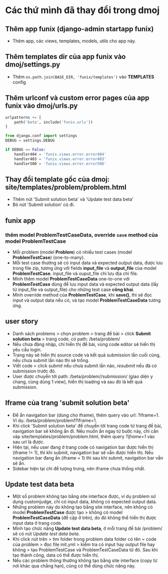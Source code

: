 # Các thứ mình đã thay đổi trong dmoj

## Thêm app funix (django-admin startapp funix)
- Thêm app, các views, templates, models, utils cho app này.

## Thêm templates dir của app funix vào dmoj/settings.py
- Thêm `os.path.join(BASE_DIR, 'funix/templates')` vào **TEMPLATES** config 

## Thêm urlconf và custom error pages của app funix vào dmoj/urls.py
```python
urlpatterns += [
    path('beta', include('funix.urls'))
]

from django.conf import settings
DEBUG = settings.DEBUG

if DEBUG == False: 
    handler404 = 'funix.views.error.error404'
    handler403 = 'funix.views.error.error403'
    handler500 = 'funix.views.error.error500'
```

## Thay đổi template gốc của dmoj: site/templates/problem/problem.html
- Thêm nút 'Submit solution beta' và 'Update test data beta'
- Bỏ nút 'Submit solution' cũ đi.

## funix app
### thêm model ProblemTestCaseData, override `save` method của model ProblemTestCase
- Mỗi problem (model **Problem**) có nhiều test cases (model **ProblemTestCase**) (one-to-many).
- Mỗi test case thường sẽ có input data và expected output data, được lưu trong file zip, tương ứng với fields **input_file** và **output_file** của model **ProblemTestCase**. input_file và ouput_file chỉ lưu địa chỉ file.
- Mình thêm model **ProblemTestCaseData** one-to-one với **ProblemTestCase** dùng để lưu input data và expected output data (lấy từ input_file và output_file) cho những test case **công khai**.
- Mình override method của **ProblemTestCase**, khi **save()**, thì sẽ đọc input và output data nếu có, và tạo model **ProblemTestCaseData** tương ứng.


## user story
- Danh sách problems > chọn problem > trang đề bài > click **Submit solution beta** > trang code, có path: /beta/problem/<problem code>
- Nếu chưa đăng nhập, chỉ hiển thị đề bài, vùng code editor sẽ hiển thị yêu cầu login.
- Trang này sẽ hiển thị source code và kết quả submission lần cuối cùng, nếu chưa submit lần nào thì sẽ trống.
- Viết code > click *submit* nếu chưa submit lần nào, *resubmit* nếu đã có submission trước đó.
- User được chuyển tới path: /beta/problem/<problem code>/submission/<submission id> (giao diện y chang, cùng dùng 1 view), hiển thị loading và sau đó là kết quả submission.

## Iframe của trang 'submit solution beta'
- Để ẩn navigation bar (dùng cho iframe), thêm query vào url: ?iframe=1. Ví dụ: /beta/problem/problem1?iframe=1.
- Khi click 'Submit solution beta' để chuyển tới trang code từ trang đề bài, navigation bar sẽ không ẩn đi. Nếu muốn ẩn ngay từ bước này, chỉ cần vàp site/templates/problem/problem.html, thêm query *?iframe=1* vào sau url là được.
- Hiện tại, nếu user đang ở trang code có navigation bar được hiển thị (iframe != 1), thì khi submit, navigation bar sẽ vẫn được hiển thị. Nếu navigation bar đang ẩn (iframe = 1) thì sau khi submit, navigation bar vẫn sẽ ẩn.
- Sidebar hiện tại chỉ để tượng trưng, nên iframe chưa thống nhất. 

## Update test data beta
- Một số problem không tạo bằng site interface được, ví dụ problem sử dụng customjudge, chỉ có input data, không có expected output data.
- Những problem này do không tạo bằng site interface, nên không có model **ProblemTestCase** được tạo > không có model **ProblemTestCaseData** (đề cập ở trên), do đó không thể hiển thị được input data ở trang code.
- Mình tạo chức năng **Update test data beta**, ở mỗi trang đề bài /problem/<problem code> sẽ có nút *Update test data beta*.
- Khi click nút trên > tìm folder trong problem data folder có tên = code của problem > đọc file init.yml > kiểm tra có input hay output file hay không > tạo ProblemTestCase và ProblemTestCaseData từ đó. Sau khi tạo thành công, data có thể được hiển thị.
- Nếu các problem thông thường không tạo bằng site interface (copy từ nơi khác qua chẳng hạn), cũng có thể dùng chức năng này.
